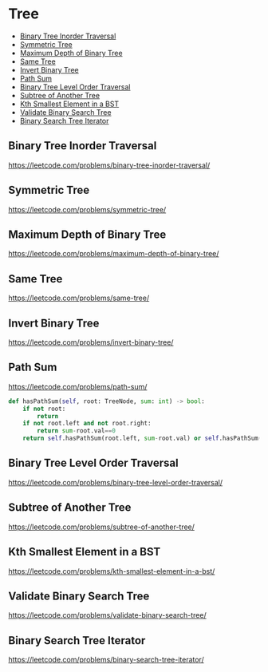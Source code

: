 # Tree

+ [Binary Tree Inorder Traversal](#binary-tree-inorder-traversal)
+ [Symmetric Tree](#symmetric-tree)
+ [Maximum Depth of Binary Tree](#maximum-depth-of-binary-tree)
+ [Same Tree](#same-tree)
+ [Invert Binary Tree](#invert-binary-tree)
+ [Path Sum](#path-sum)
+ [Binary Tree Level Order Traversal](#binary-tree-level-order-traversal)
+ [Subtree of Another Tree](#subtree-of-another-tree)
+ [Kth Smallest Element in a BST](#kth-smallest-element-in-a-bst)
+ [Validate Binary Search Tree](#validate-binary-search-tree)
+ [Binary Search Tree Iterator](#binary-search-tree-iterator)

## Binary Tree Inorder Traversal

https://leetcode.com/problems/binary-tree-inorder-traversal/



## Symmetric Tree

https://leetcode.com/problems/symmetric-tree/

## Maximum Depth of Binary Tree
https://leetcode.com/problems/maximum-depth-of-binary-tree/




## Same Tree

https://leetcode.com/problems/same-tree/



## Invert Binary Tree
https://leetcode.com/problems/invert-binary-tree/



## Path Sum

https://leetcode.com/problems/path-sum/
```python
def hasPathSum(self, root: TreeNode, sum: int) -> bool:
    if not root:
        return
    if not root.left and not root.right:
        return sum-root.val==0
    return self.hasPathSum(root.left, sum-root.val) or self.hasPathSum(root.right, sum-root.val)


```



## Binary Tree Level Order Traversal

https://leetcode.com/problems/binary-tree-level-order-traversal/



## Subtree of Another Tree

https://leetcode.com/problems/subtree-of-another-tree/



## Kth Smallest Element in a BST

https://leetcode.com/problems/kth-smallest-element-in-a-bst/



## Validate Binary Search Tree

https://leetcode.com/problems/validate-binary-search-tree/


## Binary Search Tree Iterator

https://leetcode.com/problems/binary-search-tree-iterator/


